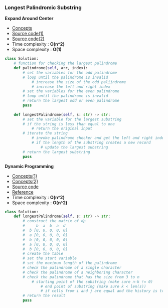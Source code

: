 ### Longest Palindromic Substring

**Expand Around Center**
- [Concepts](images/expand.png)
- [Source code(1)](source/brute.py)
- [Source code(2)](source/expand.py)
- Time complexity : **O(n^2)**
- Space complexity : **O(1)**

```python
class Solution:
    # function for checking the largest palindrome
    def palindrome(self, arr, index):
        # set the variables for the odd palindrome
        # loop until the palindrome is invalid 
            # increase the size of the odd paliindrome
            # increase the left and right index          
        # set the variables for the even palindrome
        # loop until the palindrome is invalid       
        # return the largest odd or even palindrome
        pass
        
    def longestPalindrome(self, s: str) -> str:
        # set the variable for the largest substring 
        # if the string is less than equal to one
            # return the original input 
        # iterate the string
            # invoke palindrome checker and get the left and right index 
            # if the length of the substring creates a new record
                # update the largest substring
        # return the largest substring       
        pass
```
**Dynamic Programming**
- [Concepts(1)](images/dynamic.png)
- [Concepts(2)](images/dynamic2.png)
- [Source code](source/dynamic.py)
- [Reference](https://www.youtube.com/watch?v=UflHuQj6MVA&t=359s)
- Time complexity : **O(n^2)**
- Space complexity : **O(n^2)**

```python
class Solution:
    def longestPalindrome(self, s: str) -> str:
        # construct the matrix of dp
        #     b  a  b  a  d
        #  b [0, 0, 0, 0, 0]
        #  a [0, 0, 0, 0, 0]
        #  b [0, 0, 0, 0, 0]
        #  a [0, 0, 0, 0, 0]
        #  b [0, 0, 0, 0, 0]
        # create the table
        # set the start variable
        # set the maximum length of the palindrome
        # check the palindrome of a single character
        # check the palindrome of a neighboring character
        # check the palindrome that has the size from 3 to n
            # starting point of the substring (make sure n-k != 0)
                # end point of substring (make sure k < len(s))
                # if cells from i and j are equal and the history is true
        # return the result
        pass
```